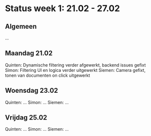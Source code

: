 # Status week 1: 21.02 - 27.02

## Algemeen
...

## Maandag 21.02
Quinten: Dynamische filtering verder afgewerkt, backend issues gefixt
Simon: Filtering UI en logica verder uitgewerkt
Siemen: Camera gefixt, tonen van documenten on click uitgewerkt

## Woensdag 23.02
Quinten: ...
Simon: ...
Siemen: ...

## Vrijdag 25.02
Quinten: ...
Simon: ...
Siemen: ...